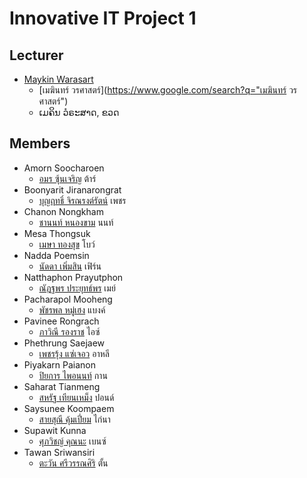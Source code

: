 # Innovative IT Project 1

## Lecturer
+ [Maykin Warasart](https://www.google.com/search?q=Maykin+Warasart)
    + [เมฆินทร์ วรศาสตร์](https://www.google.com/search?q="เมฆินทร์ วรศาสตร์")
    + ເມຄິນ ວໍຣະສາດ, ຂວດ

## Members
+ Amorn Soocharoen 
    + [อมร ซุ้นเจริญ](https://github.com/amorn123) ต้าร์
+ Boonyarit Jiranarongrat 
    + [บุญฤทธิ์ จิรณรงต์รัตน์](https://github.com/boonyarit-j) เพชร
+ Chanon Nongkham
    + [ชานนท์ หนองขาม](https://github.com/chanonza142800) นนท์
+ Mesa Thongsuk
    + [เมษา ทองสุข](https://github.com/#) โบว์
+ Nadda Poemsin
    + [นัดดา เพิ่มสิน](https://github.com/#) เฟิร์น
+ Natthaphon Prayutphon
    + [ณัฎฐพร ประยุทธ์พร](https://github.com/#) เมย์
+ Pacharapol Mooheng 
    + [พัชรพล หมู่เฮง](https://github.com/#) แบงค์
+ Pavinee Rongrach
    + [ภาวิณี รองราช](https://github.com/#) ไอซ์
+ Phethrung Saejaew
    + [เพชรรุ้ง แซ่เจอว](https://github.com/#) อาหลี
+ Piyakarn Paianon
    + [ปิยการ ไพอนนท์](https://github.com/#) กาน
+ Saharat Tianmeng
    + [สหรัฐ เทียนเหม็ง](https://github.com/#) ปอนด์
+ Saysunee Koompaem
    + [สายสุณี คุ้มเปี่ยม](https://github.com/#) ไก่นา
+ Supawit Kunna
    + [ศุภวิชญ์ คุณนะ](https://github.com/#) เบนซ์
+ Tawan Sriwansiri
    + [ตะวัน ศรีวรรณศิริ](https://github.com/#) ตั้น